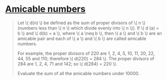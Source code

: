 # [Amicable numbers](https://projecteuler.net/problem=21)

> Let \\( d(n) \\) be defined as the sum of proper divisors of \\( n \\)
> (numbers less than \\( n \\) which divide evenly into \\( n \\)). If \\( d
> (a) = b \\) and \\( d(b) = a \\), where \\( a \neq b \\), then \\( a \\)
> and \\( b \\) are an amicable pair and each of \\( a \\) and \\( b \\) are
> called amicable numbers.
>
> For example, the proper divisors of 220 are 1, 2, 4, 5, 10, 11, 20, 22, 44,
> 55 and 110; therefore \\( d(220) = 284 \\). The proper divisors of 284 are
> 1, 2, 4, 71 and 142; so \\( d(284) = 220 \\).
>
> Evaluate the sum of all the amicable numbers under 10000.
